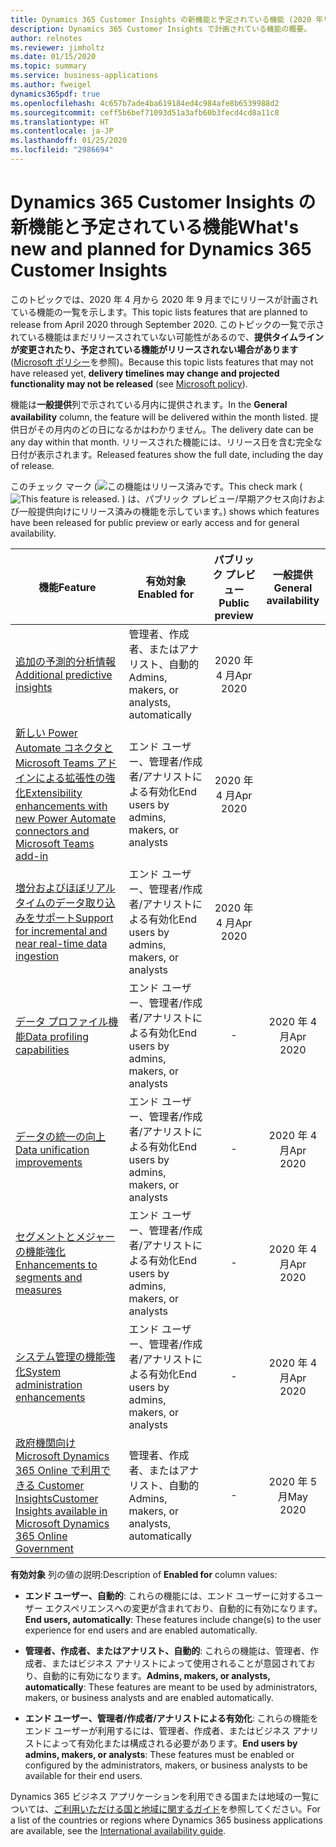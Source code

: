 ```yaml
---
title: Dynamics 365 Customer Insights の新機能と予定されている機能 (2020 年リリース ウェーブ 1)
description: Dynamics 365 Customer Insights で計画されている機能の概要。
author: relnotes
ms.reviewer: jimholtz
ms.date: 01/15/2020
ms.topic: summary
ms.service: business-applications
ms.author: fweigel
dynamics365pdf: true
ms.openlocfilehash: 4c657b7ade4ba619184ed4c984afe8b6539988d2
ms.sourcegitcommit: ceff5b6bef71093d51a3afb60b3fecd4cd8a11c8
ms.translationtype: HT
ms.contentlocale: ja-JP
ms.lasthandoff: 01/25/2020
ms.locfileid: "2986694"
---
```

# <a name="whats-new-and-planned-for-dynamics-365-customer-insights"></a><span data-ttu-id="2c378-103">Dynamics 365 Customer Insights の新機能と予定されている機能</span><span class="sxs-lookup"><span data-stu-id="2c378-103">What's new and planned for Dynamics 365 Customer Insights</span></span>

<span data-ttu-id="2c378-104">このトピックでは、2020 年 4 月から 2020 年 9 月までにリリースが計画されている機能の一覧を示します。</span><span class="sxs-lookup"><span data-stu-id="2c378-104">This topic lists features that are planned to release from April 2020 through September 2020.</span></span> <span data-ttu-id="2c378-105">このトピックの一覧で示されている機能はまだリリースされていない可能性があるので、**提供タイムラインが変更されたり、予定されている機能がリリースされない場合があります** ([Microsoft ポリシー](https://go.microsoft.com/fwlink/p/?linkid=2007332)を参照)。</span><span class="sxs-lookup"><span data-stu-id="2c378-105">Because this topic lists features that may not have released yet, **delivery timelines may change and projected functionality may not be released** (see [Microsoft policy](https://go.microsoft.com/fwlink/p/?linkid=2007332)).</span></span>

<span data-ttu-id="2c378-106">機能は**一般提供**列で示されている月内に提供されます。</span><span class="sxs-lookup"><span data-stu-id="2c378-106">In the **General availability** column, the feature will be delivered within the month listed.</span></span> <span data-ttu-id="2c378-107">提供日がその月内のどの日になるかはわかりません。</span><span class="sxs-lookup"><span data-stu-id="2c378-107">The delivery date can be any day within that month.</span></span> <span data-ttu-id="2c378-108">リリースされた機能には、リリース日を含む完全な日付が表示されます。</span><span class="sxs-lookup"><span data-stu-id="2c378-108">Released features show the full date, including the day of release.</span></span>

<span data-ttu-id="2c378-109">このチェック マーク (![この機能はリリース済みです。](/dynamics365-release-plan/media/green-checkmark.png "この機能はリリース済みです。")</span><span class="sxs-lookup"><span data-stu-id="2c378-109">This check mark (![This feature is released.](/dynamics365-release-plan/media/green-checkmark.png "This feature is released.")</span></span> <span data-ttu-id="2c378-110">) は、パブリック プレビュー/早期アクセス向けおよび一般提供向けにリリース済みの機能を示しています。</span><span class="sxs-lookup"><span data-stu-id="2c378-110">) shows which features have been released for public preview or early access and for general availability.</span></span>

| <span data-ttu-id="2c378-111">機能</span><span class="sxs-lookup"><span data-stu-id="2c378-111">Feature</span></span>    | <span data-ttu-id="2c378-112">有効対象</span><span class="sxs-lookup"><span data-stu-id="2c378-112">Enabled for</span></span>    |  <span data-ttu-id="2c378-113">パブリック プレビュー</span><span class="sxs-lookup"><span data-stu-id="2c378-113">Public preview</span></span> |  <span data-ttu-id="2c378-114">一般提供</span><span class="sxs-lookup"><span data-stu-id="2c378-114">General availability</span></span> | 
| ---------- |---------------- | :---------------: |:--------------: |
 | [<span data-ttu-id="2c378-115">追加の予測的分析情報</span><span class="sxs-lookup"><span data-stu-id="2c378-115">Additional predictive insights</span></span>](additional-predictive-insights.md) | <span data-ttu-id="2c378-116">管理者、作成者、またはアナリスト、自動的</span><span class="sxs-lookup"><span data-stu-id="2c378-116">Admins, makers, or analysts, automatically</span></span> | <span data-ttu-id="2c378-117">2020 年 4 月</span><span class="sxs-lookup"><span data-stu-id="2c378-117">Apr 2020</span></span>| | 
 | [<span data-ttu-id="2c378-118">新しい Power Automate コネクタと Microsoft Teams アドインによる拡張性の強化</span><span class="sxs-lookup"><span data-stu-id="2c378-118">Extensibility enhancements with new Power Automate connectors and Microsoft Teams add-in</span></span>](extensibility-enhancements-new-power-automate-connectors-teams-add-in.md) | <span data-ttu-id="2c378-119">エンド ユーザー、管理者/作成者/アナリストによる有効化</span><span class="sxs-lookup"><span data-stu-id="2c378-119">End users by admins, makers, or analysts</span></span> | <span data-ttu-id="2c378-120">2020 年 4 月</span><span class="sxs-lookup"><span data-stu-id="2c378-120">Apr 2020</span></span>| | 
 | [<span data-ttu-id="2c378-121">増分およびほぼリアルタイムのデータ取り込みをサポート</span><span class="sxs-lookup"><span data-stu-id="2c378-121">Support for incremental and near real-time data ingestion</span></span>](support-incremental-near-real-time-data-ingestion.md) | <span data-ttu-id="2c378-122">エンド ユーザー、管理者/作成者/アナリストによる有効化</span><span class="sxs-lookup"><span data-stu-id="2c378-122">End users by admins, makers, or analysts</span></span> | <span data-ttu-id="2c378-123">2020 年 4 月</span><span class="sxs-lookup"><span data-stu-id="2c378-123">Apr 2020</span></span>| | 
 | [<span data-ttu-id="2c378-124">データ プロファイル機能</span><span class="sxs-lookup"><span data-stu-id="2c378-124">Data profiling capabilities</span></span>](data-profiling-capabilities.md) | <span data-ttu-id="2c378-125">エンド ユーザー、管理者/作成者/アナリストによる有効化</span><span class="sxs-lookup"><span data-stu-id="2c378-125">End users by admins, makers, or analysts</span></span> | -|<span data-ttu-id="2c378-126">2020 年 4 月</span><span class="sxs-lookup"><span data-stu-id="2c378-126">Apr 2020</span></span> | 
 | [<span data-ttu-id="2c378-127">データの統一の向上</span><span class="sxs-lookup"><span data-stu-id="2c378-127">Data unification improvements</span></span>](data-unification-improvements.md) | <span data-ttu-id="2c378-128">エンド ユーザー、管理者/作成者/アナリストによる有効化</span><span class="sxs-lookup"><span data-stu-id="2c378-128">End users by admins, makers, or analysts</span></span> | -|<span data-ttu-id="2c378-129">2020 年 4 月</span><span class="sxs-lookup"><span data-stu-id="2c378-129">Apr 2020</span></span> | 
 | [<span data-ttu-id="2c378-130">セグメントとメジャーの機能強化</span><span class="sxs-lookup"><span data-stu-id="2c378-130">Enhancements to segments and measures</span></span>](enhancements-segments-measures.md) | <span data-ttu-id="2c378-131">エンド ユーザー、管理者/作成者/アナリストによる有効化</span><span class="sxs-lookup"><span data-stu-id="2c378-131">End users by admins, makers, or analysts</span></span> | -|<span data-ttu-id="2c378-132">2020 年 4 月</span><span class="sxs-lookup"><span data-stu-id="2c378-132">Apr 2020</span></span> | 
 | [<span data-ttu-id="2c378-133">システム管理の機能強化</span><span class="sxs-lookup"><span data-stu-id="2c378-133">System administration enhancements</span></span>](system-administration-enhancements.md) | <span data-ttu-id="2c378-134">エンド ユーザー、管理者/作成者/アナリストによる有効化</span><span class="sxs-lookup"><span data-stu-id="2c378-134">End users by admins, makers, or analysts</span></span> | -|<span data-ttu-id="2c378-135">2020 年 4 月</span><span class="sxs-lookup"><span data-stu-id="2c378-135">Apr 2020</span></span> | 
 | [<span data-ttu-id="2c378-136">政府機関向け Microsoft Dynamics 365 Online で利用できる Customer Insights</span><span class="sxs-lookup"><span data-stu-id="2c378-136">Customer Insights available in Microsoft Dynamics 365 Online Government</span></span>](customer-insights-dynamics-365-online-government.md) | <span data-ttu-id="2c378-137">管理者、作成者、またはアナリスト、自動的</span><span class="sxs-lookup"><span data-stu-id="2c378-137">Admins, makers, or analysts, automatically</span></span> | -|<span data-ttu-id="2c378-138">2020 年 5 月</span><span class="sxs-lookup"><span data-stu-id="2c378-138">May 2020</span></span> | 

<span data-ttu-id="2c378-139">**有効対象** 列の値の説明:</span><span class="sxs-lookup"><span data-stu-id="2c378-139">Description of **Enabled for** column values:</span></span>

- <span data-ttu-id="2c378-140">**エンド ユーザー、自動的**: これらの機能には、エンド ユーザーに対するユーザー エクスペリエンスへの変更が含まれており、自動的に有効になります。</span><span class="sxs-lookup"><span data-stu-id="2c378-140">**End users, automatically**: These features include change(s) to the user experience for end users and are enabled automatically.</span></span>

- <span data-ttu-id="2c378-141">**管理者、作成者、またはアナリスト、自動的**: これらの機能は、管理者、作成者、またはビジネス アナリストによって使用されることが意図されており、自動的に有効になります。</span><span class="sxs-lookup"><span data-stu-id="2c378-141">**Admins, makers, or analysts, automatically**: These features are meant to be used by administrators, makers, or business analysts and are enabled automatically.</span></span>

- <span data-ttu-id="2c378-142">**エンド ユーザー、管理者/作成者/アナリストによる有効化**: これらの機能をエンド ユーザーが利用するには、管理者、作成者、またはビジネス アナリストによって有効化または構成される必要があります。</span><span class="sxs-lookup"><span data-stu-id="2c378-142">**End users by admins, makers, or analysts**: These features must be enabled or configured by the administrators, makers, or business analysts to be available for their end users.</span></span>


<span data-ttu-id="2c378-143">Dynamics 365 ビジネス アプリケーションを利用できる国または地域の一覧については、[ご利用いただける国と地域に関するガイド](https://aka.ms/dynamics_365_international_availability_deck)を参照してください。</span><span class="sxs-lookup"><span data-stu-id="2c378-143">For a list of the countries or regions where Dynamics 365 business applications are available, see the [International availability guide](https://aka.ms/dynamics_365_international_availability_deck).</span></span> 
